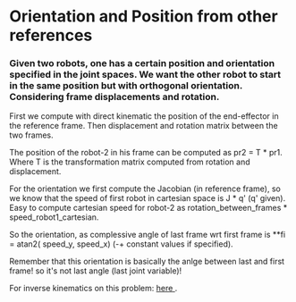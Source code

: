 # Orientation and Position from other references

### Given two robots, one has a certain position and orientation specified in the joint spaces. We want the other robot to start in the same position but with orthogonal orientation. Considering frame displacements and rotation.

First we compute with direct kinematic the position of the end-effector in the reference frame. Then displacement and rotation matrix between the two frames.

The position of the robot-2 in his frame can be computed as pr2 = T * pr1. Where T is the transformation matrix computed from rotation and displacement.

For the orientation we first compute the Jacobian (in reference frame), so we know that the speed of first robot in cartesian space is J * q' (q' given). 
Easy to compute cartesian speed for robot-2 as rotation_between_frames * speed_robot1_cartesian.

So the orientation, as complessive angle of last frame wrt first frame is **fi = atan2( speed_y, speed_x) (-+ constant values if specified).

Remember that this orientation is basically the anlge between last and first frame! so it's not last angle (last joint variable)!

For inverse kinematics on this problem: <a href=''> here </a>.
